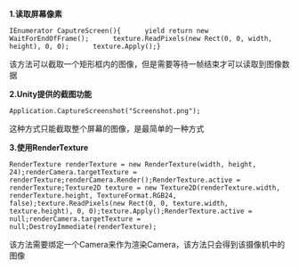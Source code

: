 **1.读取屏幕像素**

``` prettyprint
IEnumerator CaputreScreen(){      yield return new WaitForEndOfFrame();      texture.ReadPixels(new Rect(0, 0, width, height), 0, 0);      texture.Apply();}
```

该方法可以截取一个矩形框内的图像，但是需要等待一帧结束才可以读取到图像数据

**2.Unity提供的截图功能**

``` prettyprint
Application.CaptureScreenshot("Screenshot.png");
```

这种方式只能截取整个屏幕的图像，是最简单的一种方式

**3.使用RenderTexture**

``` prettyprint
RenderTexture renderTexture = new RenderTexture(width, height, 24);renderCamera.targetTexture = renderTexture;renderCamera.Render();RenderTexture.active = renderTexture;Texture2D texture = new Texture2D(renderTexture.width, renderTexture.height, TextureFormat.RGB24, false);texture.ReadPixels(new Rect(0, 0, texture.width, texture.height), 0, 0);texture.Apply();RenderTexture.active = null;renderCamera.targetTexture = null;DestroyImmediate(renderTexture);
```

该方法需要绑定一个Camera来作为渲染Camera，该方法只会得到该摄像机中的图像


